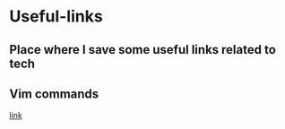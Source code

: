 # Useful-links
## Place where I save some useful links related to tech

## Vim commands
[link](https://thevaluable.dev/vim-commands-beginner/)
